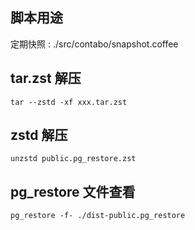 
## 脚本用途

定期快照 : ./src/contabo/snapshot.coffee 

## tar.zst 解压

`tar --zstd -xf xxx.tar.zst`

## zstd 解压

`unzstd public.pg_restore.zst`

## pg_restore 文件查看

`pg_restore -f- ./dist-public.pg_restore`

